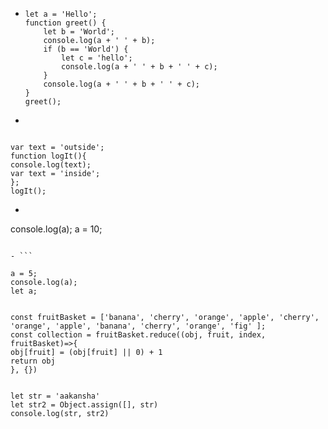 - ```
  let a = 'Hello';
  function greet() {
      let b = 'World';
      console.log(a + ' ' + b);
      if (b == 'World') {
          let c = 'hello';
          console.log(a + ' ' + b + ' ' + c);
      }
      console.log(a + ' ' + b + ' ' + c);
  }
  greet();
  ```

- ```

  ```

```

var text = 'outside';
function logIt(){
console.log(text);
var text = 'inside';
};
logIt();

```

- ```

  ```

console.log(a);
a = 10;

````

- ```

a = 5;
console.log(a);
let a;

````

```

const fruitBasket = ['banana', 'cherry', 'orange', 'apple', 'cherry', 'orange', 'apple', 'banana', 'cherry', 'orange', 'fig' ];
const collection = fruitBasket.reduce((obj, fruit, index, fruitBasket)=>{
obj[fruit] = (obj[fruit] || 0) + 1
return obj
}, {})

```

```

let str = 'aakansha'
let str2 = Object.assign([], str)
console.log(str, str2)

```

```

```
